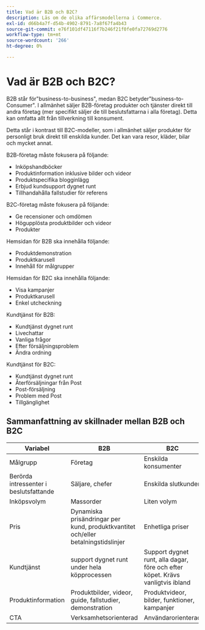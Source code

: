 ```yaml
---
title: Vad är B2B och B2C?
description: Läs om de olika affärsmodellerna i Commerce.
exl-id: d66b4a7f-d54b-4902-8791-7a8f67fa4b43
source-git-commit: e76f101df47116f7b246f21f0fe0fa72769d2776
workflow-type: tm+mt
source-wordcount: '266'
ht-degree: 0%

---
```


# Vad är B2B och B2C?

B2B står för&quot;business-to-business&quot;, medan B2C betyder&quot;business-to-Consumer&quot;. I allmänhet säljer B2B-företag produkter och tjänster direkt till andra företag (mer specifikt säljer de till beslutsfattarna i alla företag). Detta kan omfatta allt från tillverkning till konsument.

Detta står i kontrast till B2C-modeller, som i allmänhet säljer produkter för personligt bruk direkt till enskilda kunder. Det kan vara resor, kläder, bilar och mycket annat.

B2B-företag måste fokusera på följande:

- Inköpshandböcker
- Produktinformation inklusive bilder och videor
- Produktspecifika blogginlägg
- Erbjud kundsupport dygnet runt
- Tillhandahålla fallstudier för referens

B2C-företag måste fokusera på följande:

- Ge recensioner och omdömen
- Högupplösta produktbilder och videor
- Produkter

Hemsidan för B2B ska innehålla följande:

- Produktdemonstration
- Produktkarusell
- Innehåll för målgrupper

Hemsidan för B2C ska innehålla följande:

- Visa kampanjer
- Produktkarusell
- Enkel utcheckning

Kundtjänst för B2B:

- Kundtjänst dygnet runt
- Livechattar
- Vanliga frågor
- Efter försäljningsproblem
- Ändra ordning

Kundtjänst för B2C:

- Kundtjänst dygnet runt
- Återförsäljningar från Post
- Post-försäljning
- Problem med Post
- Tillgänglighet

## Sammanfattning av skillnader mellan B2B och B2C

| Variabel | B2B | B2C |
|----------|-----|-----|
| Målgrupp | Företag | Enskilda konsumenter |
| Berörda intressenter i beslutsfattande | Säljare, chefer | Enskilda slutkunder |
| Inköpsvolym | Massorder | Liten volym |
| Pris | Dynamiska prisändringar per kund, produktkvantitet och/eller betalningstidslinjer | Enhetliga priser |
| Kundtjänst | support dygnet runt under hela köpprocessen | Support dygnet runt, alla dagar, före och efter köpet. Krävs vanligtvis ibland |
| Produktinformation | Produktbilder, videor, guide, fallstudier, demonstration | Produktvideor, bilder, funktioner, kampanjer |
| CTA | Verksamhetsorienterad | Användarorienterad |
